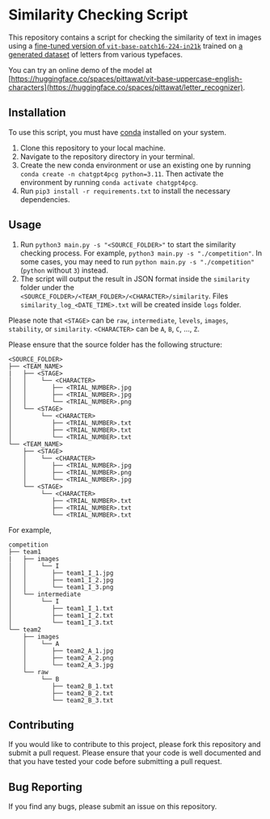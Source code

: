 # Similarity Checking Script

This repository contains a script for checking the similarity of text in images using
a [fine-tuned version of `vit-base-patch16-224-in21k`](https://huggingface.co/pittawat/vit-base-letter) trained on [a
generated dataset](https://huggingface.co/datasets/pittawat/uppercase-english-characters) of letters from various
typefaces.

You can try an online demo of the model
at [https://huggingface.co/spaces/pittawat/vit-base-uppercase-english-characters](https://huggingface.co/spaces/pittawat/letter_recognizer).

## Installation

To use this script, you must have <a href="https://docs.conda.io/en/latest/" target="_new">conda</a> installed on your
system.

1. Clone this repository to your local machine.
2. Navigate to the repository directory in your terminal.
3. Create the new conda environment or use an existing one by running `conda create -n chatgpt4pcg python=3.11`. Then
   activate the environment by running `conda activate chatgpt4pcg`.
4. Run `pip3 install -r requirements.txt` to install the necessary dependencies.

## Usage

1. Run `python3 main.py -s "<SOURCE_FOLDER>"` to start the similarity checking process. For
   example, `python3 main.py -s "./competition"`. In some cases, you may need to
   run `python main.py -s "./competition"` (`python` without `3`) instead.
2. The script will output the result in JSON format inside the `similarity` folder under
   the `<SOURCE_FOLDER>/<TEAM_FOLDER>/<CHARACTER>/similarity`. Files `similarity_log_<DATE_TIME>.txt` will be created
   inside `logs` folder.

Please note that `<STAGE>` can be `raw`, `intermediate`, `levels`, `images`, `stability`, or `similarity`. `<CHARACTER>`
can be `A`, `B`, `C`, ..., `Z`.

Please ensure that the source folder has the following structure:

```
<SOURCE_FOLDER>
├── <TEAM_NAME>
|   ├── <STAGE>
│   │    └── <CHARACTER>
│   │       ├── <TRIAL_NUMBER>.jpg
│   │       ├── <TRIAL_NUMBER>.jpg
│   │       └── <TRIAL_NUMBER>.png
│   └── <STAGE>
│        └── <CHARACTER>
│           ├── <TRIAL_NUMBER>.txt
│           ├── <TRIAL_NUMBER>.txt
│           └── <TRIAL_NUMBER>.txt
└── <TEAM_NAME>
    ├── <STAGE>
    │    └── <CHARACTER>
    │       ├── <TRIAL_NUMBER>.jpg
    │       ├── <TRIAL_NUMBER>.png
    │       └── <TRIAL_NUMBER>.jpg
    └── <STAGE>
         └── <CHARACTER>
            ├── <TRIAL_NUMBER>.txt
            ├── <TRIAL_NUMBER>.txt
            └── <TRIAL_NUMBER>.txt
```

For example,

```
competition
├── team1
|   ├── images
│   │    └── I
│   │       ├── team1_I_1.jpg
│   │       ├── team1_I_2.jpg
│   │       └── team1_I_3.png
│   └── intermediate
│        └── I
│           ├── team1_I_1.txt
│           ├── team1_I_2.txt
│           └── team1_I_3.txt
└── team2
    ├── images
    │    └── A
    │       ├── team2_A_1.jpg
    │       ├── team2_A_2.png
    │       └── team2_A_3.jpg
    └── raw
         └── B
            ├── team2_B_1.txt
            ├── team2_B_2.txt
            └── team2_B_3.txt
```

## Contributing

If you would like to contribute to this project, please fork this repository and submit a pull request. Please ensure
that your code is well documented and that you have tested your code before submitting a pull request.

## Bug Reporting

If you find any bugs, please submit an issue on this repository.